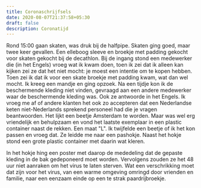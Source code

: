 ```yaml
---
title: Coronaschrijfsels
date: 2020-08-07T21:37:58+05:30
draft: false
description: Coronatijd
---
```


Rond 15:00 gaan skaten, was druk bij de halfpipe. Skaten ging goed, maar twee keer gevallen. Een elleboog sleeve en broekje met padding gekocht voor skaten gekocht bij de decathlon. Bij de ingang stond een medewerker die (in het Engels) vroeg wat ik kwam doen, toen ik zei dat ik alleen kan kijken zei ze dat het niet mocht: je moest een intentie om te kopen hebben. Toen zei ik dat ik voor een skate broekje met padding kwam, wat dan wel mocht. Ik kreeg een mandje en ging opzoek. Na een tijdje kon ik de beschermende kleding niet vinden, gevraagd aan een andere medewerker waar de beschermende kleding was. Ook ze antwoorde in het Engels. Ik vroeg me af of andere klanten het ook zo accepteren dat een Nederlandse keten niet-Nederlands sprekend personeel had die je vragen beantwoorden. Het lijkt een beetje Amsterdam te worden. Maar was wel erg vriendelijk en behulpzaam en vond het laatste exemplaar in een plastic container naast de rekken. Een maat "L". Ik twijfelde een beetje of ik het kon passen en vroeg dat. Ze leidde me naar een pashokje. Naast het hokje stond een grote plastic container met daarin wat kleren.

In het hokje hing een poster met daarop de mededeling dat de gepaste kleding in de bak gedeponeerd moet worden. Vervolgens zouden ze het 48 uur niet aanraken om het virus te laten sterven. Wat een verschrikking moet dat zijn voor het virus, van een warme omgeving omringd door vrienden en familie, naar een eenzaam einde op een te strak paardrijbroekje.
